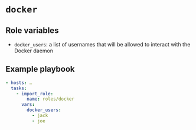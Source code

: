# `docker`

## Role variables

* `docker_users`: a list of usernames that will be allowed to interact with the
  Docker daemon

## Example playbook

```yaml
- hosts: …
  tasks:
    - import_role:
        name: roles/docker
      vars:
        docker_users:
          - jack
          - joe
```
